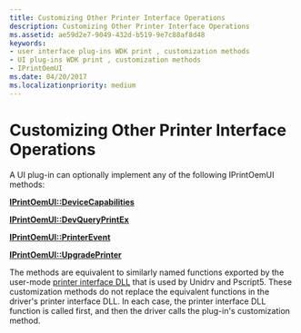 ```yaml
---
title: Customizing Other Printer Interface Operations
description: Customizing Other Printer Interface Operations
ms.assetid: ae59d2e7-9049-432d-b519-9e7c88af8d48
keywords:
- user interface plug-ins WDK print , customization methods
- UI plug-ins WDK print , customization methods
- IPrintOemUI
ms.date: 04/20/2017
ms.localizationpriority: medium
---
```


# Customizing Other Printer Interface Operations





A UI plug-in can optionally implement any of the following IPrintOemUI methods:

[**IPrintOemUI::DeviceCapabilities**](https://docs.microsoft.com/windows-hardware/drivers/ddi/content/prcomoem/nf-prcomoem-iprintoemui-devicecapabilities)

[**IPrintOemUI::DevQueryPrintEx**](https://docs.microsoft.com/windows-hardware/drivers/ddi/content/prcomoem/nf-prcomoem-iprintoemui-devqueryprintex)

[**IPrintOemUI::PrinterEvent**](https://docs.microsoft.com/windows-hardware/drivers/ddi/content/prcomoem/nf-prcomoem-iprintoemui-printerevent)

[**IPrintOemUI::UpgradePrinter**](https://docs.microsoft.com/windows-hardware/drivers/ddi/content/prcomoem/nf-prcomoem-iprintoemui-upgradeprinter)

The methods are equivalent to similarly named functions exported by the user-mode [printer interface DLL](printer-interface-dll.md) that is used by Unidrv and Pscript5. These customization methods do not replace the equivalent functions in the driver's printer interface DLL. In each case, the printer interface DLL function is called first, and then the driver calls the plug-in's customization method.

 

 




